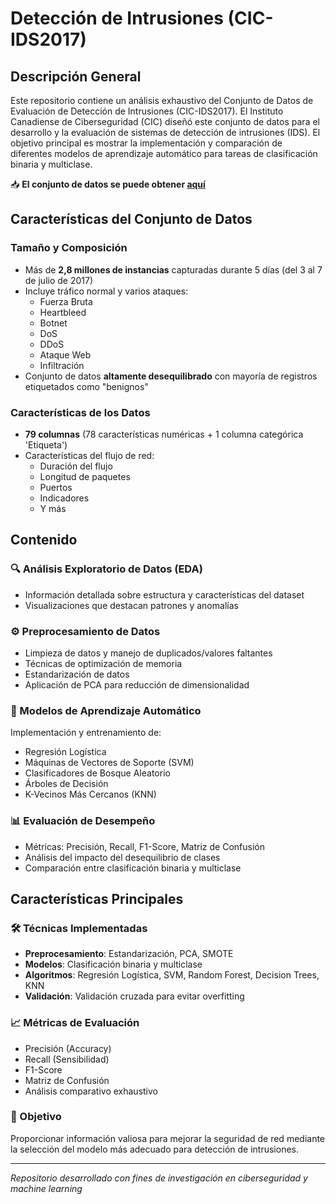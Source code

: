 # Detección de Intrusiones (CIC-IDS2017)

## Descripción General
Este repositorio contiene un análisis exhaustivo del Conjunto de Datos de Evaluación de Detección de Intrusiones (CIC-IDS2017). El Instituto Canadiense de Ciberseguridad (CIC) diseñó este conjunto de datos para el desarrollo y la evaluación de sistemas de detección de intrusiones (IDS). El objetivo principal es mostrar la implementación y comparación de diferentes modelos de aprendizaje automático para tareas de clasificación binaria y multiclase.

📥 **El conjunto de datos se puede obtener [aquí](https://www.unb.ca/cic/datasets/ids-2017.html)**

## Características del Conjunto de Datos

### Tamaño y Composición
- Más de **2,8 millones de instancias** capturadas durante 5 días (del 3 al 7 de julio de 2017)
- Incluye tráfico normal y varios ataques:
  - Fuerza Bruta
  - Heartbleed
  - Botnet
  - DoS
  - DDoS
  - Ataque Web
  - Infiltración
- Conjunto de datos **altamente desequilibrado** con mayoría de registros etiquetados como "benignos"

### Características de los Datos
- **79 columnas** (78 características numéricas + 1 columna categórica 'Etiqueta')
- Características del flujo de red:
  - Duración del flujo
  - Longitud de paquetes
  - Puertos
  - Indicadores
  - Y más

## Contenido

### 🔍 Análisis Exploratorio de Datos (EDA)
- Información detallada sobre estructura y características del dataset
- Visualizaciones que destacan patrones y anomalías

### ⚙️ Preprocesamiento de Datos
- Limpieza de datos y manejo de duplicados/valores faltantes
- Técnicas de optimización de memoria
- Estandarización de datos
- Aplicación de PCA para reducción de dimensionalidad

### 🤖 Modelos de Aprendizaje Automático
Implementación y entrenamiento de:
- Regresión Logística
- Máquinas de Vectores de Soporte (SVM)
- Clasificadores de Bosque Aleatorio
- Árboles de Decisión
- K-Vecinos Más Cercanos (KNN)

### 📊 Evaluación de Desempeño
- Métricas: Precisión, Recall, F1-Score, Matriz de Confusión
- Análisis del impacto del desequilibrio de clases
- Comparación entre clasificación binaria y multiclase

## Características Principales

### 🛠️ Técnicas Implementadas
- **Preprocesamiento**: Estandarización, PCA, SMOTE
- **Modelos**: Clasificación binaria y multiclase
- **Algoritmos**: Regresión Logística, SVM, Random Forest, Decision Trees, KNN
- **Validación**: Validación cruzada para evitar overfitting

### 📈 Métricas de Evaluación
- Precisión (Accuracy)
- Recall (Sensibilidad)
- F1-Score
- Matriz de Confusión
- Análisis comparativo exhaustivo

### 🎯 Objetivo
Proporcionar información valiosa para mejorar la seguridad de red mediante la selección del modelo más adecuado para detección de intrusiones.

---

*Repositorio desarrollado con fines de investigación en ciberseguridad y machine learning*

